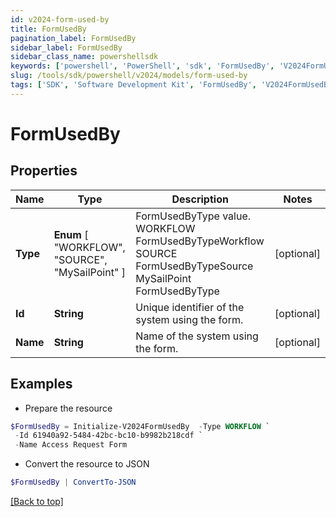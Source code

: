 ```yaml
---
id: v2024-form-used-by
title: FormUsedBy
pagination_label: FormUsedBy
sidebar_label: FormUsedBy
sidebar_class_name: powershellsdk
keywords: ['powershell', 'PowerShell', 'sdk', 'FormUsedBy', 'V2024FormUsedBy']
slug: /tools/sdk/powershell/v2024/models/form-used-by
tags: ['SDK', 'Software Development Kit', 'FormUsedBy', 'V2024FormUsedBy']
---
```


# FormUsedBy

## Properties

| Name | Type | Description | Notes |
| --- | --- | --- | --- |
| **Type** | **Enum** [ "WORKFLOW", "SOURCE", "MySailPoint" ] | FormUsedByType value. WORKFLOW FormUsedByTypeWorkflow SOURCE FormUsedByTypeSource MySailPoint FormUsedByType | [optional] |
| **Id** | **String** | Unique identifier of the system using the form. | [optional] |
| **Name** | **String** | Name of the system using the form. | [optional] |

## Examples

- Prepare the resource

```powershell
$FormUsedBy = Initialize-V2024FormUsedBy  -Type WORKFLOW `
 -Id 61940a92-5484-42bc-bc10-b9982b218cdf `
 -Name Access Request Form
```

- Convert the resource to JSON

```powershell
$FormUsedBy | ConvertTo-JSON
```

[[Back to top]](#)
